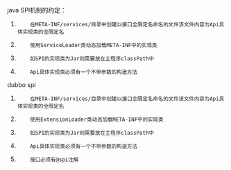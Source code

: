 java SPI机制的约定：
1)         在META-INF/services/目录中创建以接口全限定名命名的文件该文件内容为Api具体实现类的全限定名
2)         使用ServiceLoader类动态加载META-INF中的实现类
3)         如SPI的实现类为Jar则需要放在主程序classPath中
4)         Api具体实现类必须有一个不带参数的构造方法

dubbo spi 
1)         在META-INF/services/目录中创建以接口全限定名命名的文件该文件内容为Api具体实现类的全限定名
2)         使用ExtensionLoader类动态加载META-INF中的实现类
3)         如SPI的实现类为Jar则需要放在主程序classPath中
4)         Api具体实现类必须有一个不带参数的构造方法
5)         接口必须有@spi注解
